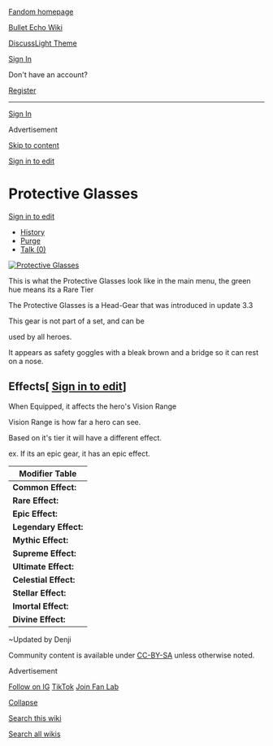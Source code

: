 [Fandom homepage](https://www.fandom.com/)

[Bullet Echo Wiki](https://bullet-echo.fandom.com/)

[Discuss](https://bullet-echo.fandom.com/f "Discuss")[Light Theme](https://bullet-echo.fandom.com/wiki/Protective_Glasses# "Light Theme")

[Sign In](https://auth.fandom.com/signin?source=mw&redirect=https%3A%2F%2Fbullet-echo.fandom.com%2Fwiki%2FProtective_Glasses)

Don't have an account?

[Register](https://auth.fandom.com/register?source=mw&redirect=https%3A%2F%2Fbullet-echo.fandom.com%2Fwiki%2FProtective_Glasses)

* * *

[Sign In](https://auth.fandom.com/signin?source=mw&redirect=https%3A%2F%2Fbullet-echo.fandom.com%2Fwiki%2FProtective_Glasses)

Advertisement

[Skip to content](https://bullet-echo.fandom.com/wiki/Protective_Glasses#page-header)

[Sign in to edit](https://auth.fandom.com/signin?redirect=https%3A%2F%2Fbullet-echo.fandom.com%2Fwiki%2FProtective_Glasses%3Fveaction%3Dedit&uselang=en)

# Protective Glasses

[Sign in to edit](https://auth.fandom.com/signin?redirect=https%3A%2F%2Fbullet-echo.fandom.com%2Fwiki%2FProtective_Glasses%3Fveaction%3Dedit&uselang=en)

- [History](https://bullet-echo.fandom.com/wiki/Protective_Glasses?action=history)
- [Purge](https://bullet-echo.fandom.com/wiki/Protective_Glasses?action=purge)
- [Talk (0)](https://bullet-echo.fandom.com/wiki/Talk:Protective_Glasses?action=edit&redlink=1)

[![Protective Glasses](https://static.wikia.nocookie.net/bullet-echo/images/f/f8/Protective_Glasses.jpg/revision/latest/scale-to-width-down/360?cb=20200921130501)](https://static.wikia.nocookie.net/bullet-echo/images/f/f8/Protective_Glasses.jpg/revision/latest?cb=20200921130501)

This is what the Protective Glasses look like in the main menu, the green hue means its a Rare Tier

The Protective Glasses is a Head-Gear that was introduced in update 3.3

This gear is not part of a set, and can be

used by all heroes.

It appears as safety goggles with a bleak brown and a bridge so it can rest on a nose.

## Effects\[ [Sign in to edit](https://auth.fandom.com/signin?redirect=https%3A%2F%2Fbullet-echo.fandom.com%2Fwiki%2FProtective_Glasses%3Fveaction%3Dedit%26section%3D1&uselang=en "Sign in to edit")\]

When Equipped, it affects the hero's Vision Range

Vision Range is how far a hero can see.

Based on it's tier it will have a different effect.

ex. If its an epic gear, it has an epic effect.

| Modifier Table |
| --- |
| **Common Effect:** | +30 To Hero's Vision Range |
| **Rare Effect:** | +35 To Hero's Vision Range |
| **Epic Effect:** | +40 To Hero's Vision Range |
| **Legendary Effect:** | +45 To Hero's Vision Range |
| **Mythic Effect:** | +50 To Hero's Vision Range |
| **Supreme Effect:** | +55 To Hero's Vision Range |
| **Ultimate Effect:** | +60 The Hero's Vision Range |
| **Celestial Effect:** | +63 To Hero's VIsion Range |
| **Stellar Effect:** | +65 To Hero's Vision Range |
| **Imortal Effect:** | +66 To Hero's Vision Range |
| **Divine Effect:** | +67 To Hero's Vision Range |

~Updated by Denji

Community content is available under [CC-BY-SA](https://www.fandom.com/licensing) unless otherwise noted.

Advertisement

[Follow on IG](https://bit.ly/FandomIG) [TikTok](https://bit.ly/TikTokFandom) [Join Fan Lab](https://bit.ly/FanLabWikiBar)

[Collapse](https://bullet-echo.fandom.com/wiki/Protective_Glasses# "Collapse")

[Search this wiki](https://bullet-echo.fandom.com/wiki/Special:Search?scope=internal&query=&h=1&isFromHighlightActions=on)

[Search all wikis](https://bullet-echo.fandom.com/wiki/Special:Search?scope=cross-wiki&query=&h=1&isFromHighlightActions=on)